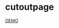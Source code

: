# cutoutpage

<a href="http://htmlpreview.github.io/?https://github.com/ollylv/cutoutpage/blob/master/index.html">DEMO</a>
